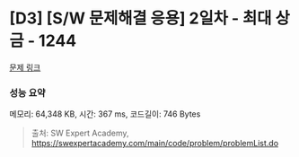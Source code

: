 # [D3] [S/W 문제해결 응용] 2일차 - 최대 상금 - 1244 

[문제 링크](https://swexpertacademy.com/main/code/problem/problemDetail.do?contestProbId=AV15Khn6AN0CFAYD) 

### 성능 요약

메모리: 64,348 KB, 시간: 367 ms, 코드길이: 746 Bytes



> 출처: SW Expert Academy, https://swexpertacademy.com/main/code/problem/problemList.do
